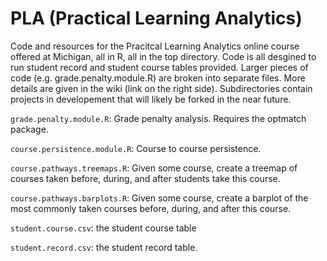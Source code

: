 # PLA (Practical Learning Analytics)
Code and resources for the Pracitcal Learning Analytics online course offered at Michigan, all in R, all in the top directory. Code is all desgined to run student record and student course tables provided. Larger pieces of code (e.g. grade.penalty.module.R) are broken into separate files. More details are given in the wiki (link on the right side). Subdirectories contain projects in developement that will likely be forked in the near future.

`grade.penalty.module.R`: Grade penalty analysis. Requires the optmatch package.

`course.persistence.module.R`: Course to course persistence.

`course.pathways.treemaps.R`: Given some course, create a treemap of courses taken before, during, and after students take this course.

`course.pathways.barplots.R`: Given some course, create a barplot of the most commonly taken courses before, during, and after this course.

`student.course.csv`: the student course table

`student.record.csv`: the student record table.


